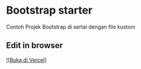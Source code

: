 # Bootstrap starter
Contoh Projek Bootstrap di sertai dengan file kustom

## Edit in browser

[![Buka di Vercel]](https://template-bootstrap-starter.vercel.app)

